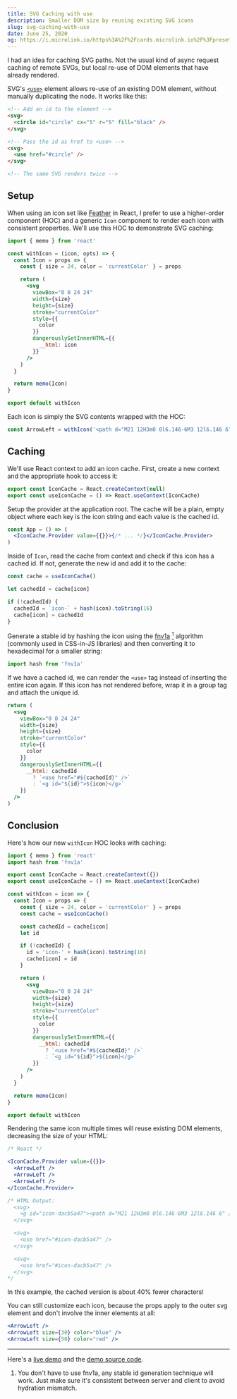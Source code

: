 ```yaml
---
title: SVG Caching with use
description: Smaller DOM size by reusing existing SVG icons
slug: svg-caching-with-use
date: June 25, 2020
og: https://i.microlink.io/https%3A%2F%2Fcards.microlink.io%2F%3Fpreset%3Dpaco%26title%3DSVG%2520Caching%2520with%2520%253Cuse%253E%23
---
```


I had an idea for caching SVG paths. Not the usual kind of async request caching of remote SVGs, but local re-use of DOM elements that have already rendered.

SVG's [`<use>`](https://developer.mozilla.org/en-US/docs/Web/SVG/Element/use) element allows re-use of an existing DOM element, without manually duplicating the node. It works like this:

```html
<!-- Add an id to the element -->
<svg>
  <circle id="circle" cx="5" r="5" fill="black" />
</svg>

<!-- Pass the id as href to <use> -->
<svg>
  <use href="#circle" />
</svg>

<!-- The same SVG renders twice -->
```

## Setup

When using an icon set like [Feather](https://feathericons.com/) in React, I prefer to use a higher-order component (HOC) and a generic `Icon` component to render each icon with consistent properties. We'll use this HOC to demonstrate SVG caching:

```jsx
import { memo } from 'react'

const withIcon = (icon, opts) => {
  const Icon = props => {
    const { size = 24, color = 'currentColor' } = props

    return (
      <svg
        viewBox="0 0 24 24"
        width={size}
        height={size}
        stroke="currentColor"
        style={{
          color
        }}
        dangerouslySetInnerHTML={{
          __html: icon
        }}
      />
    )
  }

  return memo(Icon)
}

export default withIcon
```

Each icon is simply the SVG contents wrapped with the HOC:

```jsx
const ArrowLeft = withIcon('<path d="M21 12H3m0 0l6.146-6M3 12l6.146 6" />')
```

## Caching

We'll use React context to add an icon cache. First, create a new context and the appropriate hook to access it:

```jsx
export const IconCache = React.createContext(null)
export const useIconCache = () => React.useContext(IconCache)
```

Setup the provider at the application root. The cache will be a plain, empty object where each key is the icon string and each value is the cached id.

```jsx raw
const App = () => (
  <IconCache.Provider value={{}}>{/* ... */}</IconCache.Provider>
)
```

Inside of `Icon`, read the cache from context and check if this icon has a cached id. If not, generate the new id and add it to the cache:

```jsx
const cache = useIconCache()

let cachedId = cache[icon]

if (!cachedId) {
  cachedId = `icon-` + hash(icon).toString(16)
  cache[icon] = cachedId
}
```

Generate a stable id by hashing the icon using the [fnv1a](https://en.wikipedia.org/wiki/Fowler%E2%80%93Noll%E2%80%93Vo_hash_function) <a href="#footnote"><sup>1</sup></a> algorithm (commonly used in CSS-in-JS libraries) and then converting it to hexadecimal for a smaller string:

```jsx
import hash from 'fnv1a'
```

If we have a cached id, we can render the `<use>` tag instead of inserting the entire icon again. If this icon has not rendered before, wrap it in a group tag and attach the unique id.

```jsx highlight=11-13
return (
  <svg
    viewBox="0 0 24 24"
    width={size}
    height={size}
    stroke="currentColor"
    style={{
      color
    }}
    dangerouslySetInnerHTML={{
      __html: cachedId
        ? `<use href="#${cachedId}" />`
        : `<g id="${id}">${icon}</g>`
    }}
  />
)
```

## Conclusion

Here's how our new `withIcon` HOC looks with caching:

```jsx highlight=2,4-5,10,12,13,15-18,30-32
import { memo } from 'react'
import hash from 'fnv1a'

export const IconCache = React.createContext({})
export const useIconCache = () => React.useContext(IconCache)

const withIcon = icon => {
  const Icon = props => {
    const { size = 24, color = 'currentColor' } = props
    const cache = useIconCache()

    const cachedId = cache[icon]
    let id

    if (!cachedId) {
      id = 'icon-' + hash(icon).toString(16)
      cache[icon] = id
    }

    return (
      <svg
        viewBox="0 0 24 24"
        width={size}
        height={size}
        stroke="currentColor"
        style={{
          color
        }}
        dangerouslySetInnerHTML={{
          __html: cachedId
            ? `<use href="#${cachedId}" />`
            : `<g id="${id}">${icon}</g>`
        }}
      />
    )
  }

  return memo(Icon)
}

export default withIcon
```

Rendering the same icon multiple times will reuse existing DOM elements, decreasing the size of your HTML:

```jsx raw
/* React */

<IconCache.Provider value={{}}>
  <ArrowLeft />
  <ArrowLeft />
  <ArrowLeft />
</IconCache.Provider>

/* HTML Output:
  <svg>
    <g id="icon-dacb5a47"><path d="M21 12H3m0 0l6.146-6M3 12l6.146 6" /></g>
  </svg>

  <svg>
    <use href="#icon-dacb5a47" />
  </svg>

  <svg>
    <use href="#icon-dacb5a47" />
  </svg>
*/
```

In this example, the cached version is about 40% fewer characters!

You can still customize each icon, because the props apply to the outer svg element and don't involve the inner elements at all:

```jsx
<ArrowLeft />
<ArrowLeft size={30} color="blue" />
<ArrowLeft size={50} color="red" />
```

---

Here's a [live demo](https://svgcache.vercel.app) and the [demo source code](https://github.com/pacocoursey/svgcache).

<div id="footnote"></div>

1. You don't have to use fnv1a, any stable id generation technique will work. Just make sure it's consistent between server and client to avoid hydration mismatch.
